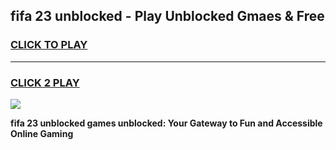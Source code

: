 
## fifa 23 unblocked - Play Unblocked Gmaes & Free
<h3>
<a href="https://news.freeplayer.one?title=fifa_23_unblocked&ref=23F">CLICK TO PLAY</a></h3>
<hr>

<h3>
<a href="https://news.freeplayer.one?title=fifa_23_unblocked&ref=23F">CLICK 2 PLAY</a>
  
</h3>

<a href="https://news.freeplayer.one?title=fifa_23_unblocked&ref=23F/"><img src="https://clearcache.store/games.png"></a>


**fifa 23 unblocked games unblocked: Your Gateway to Fun and Accessible Online Gaming**
